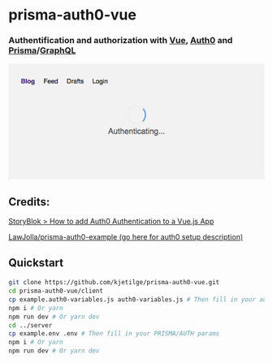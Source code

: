 # prisma-auth0-vue

### Authentification and authorization with [Vue](https://vuejs.org/), [Auth0](https://auth0.com/) and [Prisma](https://prisma.io)/[GraphQL](https://graphql.org/)
![Authenticating with spinner](screenshots/authenticating.png "Authenticating.png")

## Credits:
[StoryBlok > How to add Auth0 Authentication to a Vue.js App](https://www.storyblok.com/tp/how-to-auth0-vuejs-authentication)

[LawJolla/prisma-auth0-example (go here for auth0 setup description)](https://github.com/LawJolla/prisma-auth0-example)


## Quickstart
```bash
git clone https://github.com/kjetilge/prisma-auth0-vue.git
cd prisma-auth0-vue/client
cp example.auth0-variables.js auth0-variables.js # Then fill in your auth0 params
npm i # Or yarn
npm run dev # Or yarn dev
cd ../server
cp example.env .env # Then fill in your PRISMA/AUTH params
npm i # Or yarn
npm run dev # Or yarn dev
```
